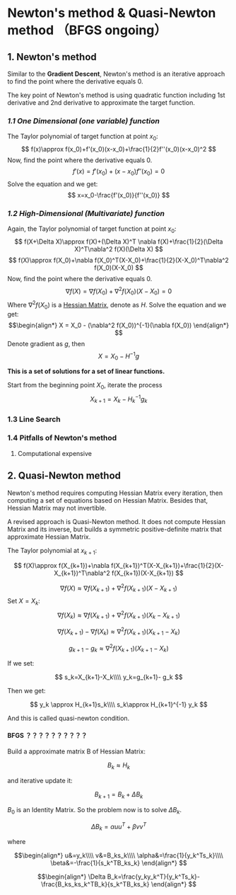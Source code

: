 # Newton's method & Quasi-Newton method （BFGS ongoing）

## 1. Newton's method

Similar to the **Gradient Descent**, Newton's method is an iterative approach to find the point where the derivative equals 0. 

The key point of Newton's method is using quadratic function including 1st derivative and 2nd derivative to approximate the target function.

### _**1.1 One Dimensional (one variable) function**_
The Taylor polynomial of target function at point $x_0$:
$$
f(x)\approx f(x_0)+f'(x_0)(x-x_0)+\frac{1}{2}f''(x_0)(x-x_0)^2
$$
Now, find the point where the derivative equals 0.
$$
f'(x)=f'(x_0)+(x-x_0)f''(x_0)=0
$$
Solve the equation and we get:
$$
x=x_0-\frac{f'(x_0)}{f''(x_0)}
$$
### _**1.2 High-Dimensional (Multivariate) function**_
Again, the Taylor polynomial of target function at point $x_0$:
$$
f(X+\Delta X)\approx f(X)+(\Delta X)^T \nabla f(X)+\frac{1}{2}(\Delta X)^T\nabla^2 f(X)(\Delta X)
$$
$$
f(X)\approx f(X_0)+\nabla f(X_0)^T(X-X_0)+\frac{1}{2}(X-X_0)^T\nabla^2 f(X_0)(X-X_0)
$$
Now, find the point where the derivative equals 0.
$$
\nabla f(X)=\nabla f(X_0)+\nabla^2 f(X_0)(X-X_0)=0
$$
Where $\nabla^2 f(X_0)$ is a [Hessian Matrix](https://github.com/uttgeorge/Machine-Learning-Models/blob/master/Math/Jacobian%20%26%20Hessian%20Matrix.md), denote as $H$. Solve the equation and we get:
$$\begin{align*}
X = X_0 - (\nabla^2 f(X_0))^{-1}(\nabla f(X_0))
\end{align*}
$$
Denote gradient as $g$, then
$$
X = X_0 - H^{-1}g
$$

**This is a set of solutions for a set of linear functions.**

Start from the beginning point $X_0$, iterate the process
$$
X_{k+1}=X_{k} - H_k^{-1}g_k
$$

### 1.3 Line Search

### 1.4 Pitfalls of Newton's method

1. Computational expensive

## 2. Quasi-Newton method

Newton's method requires computing Hessian Matrix every iteration, then computing a set of equations based on Hessian Matrix. Besides that, Hessian Matrix may not invertible. 

A revised approach is Quasi-Newton method. It does not compute Hessian Matrix and its inverse, but builds a symmetric positive-definite matrix that approximate Hessian Matrix. 

The Taylor polynomial at $x_{k+1}$:


$$
f(X)\approx f(X_{k+1})+\nabla f(X_{k+1})^T(X-X_{k+1})+\frac{1}{2}(X-X_{k+1})^T\nabla^2 f(X_{k+1})(X-X_{k+1})
$$

$$
\nabla f(X)\approx \nabla f(X_{k+1})+\nabla^2 f(X_{k+1})(X-X_{k+1})
$$
Set $X=X_k$:
$$
\nabla f(X_k)\approx \nabla f(X_{k+1})+\nabla^2 f(X_{k+1})(X_k-X_{k+1})
$$

$$
\nabla f(X_{k+1})- \nabla f(X_k)\approx \nabla^2 f(X_{k+1})(X_{k+1}-X_k)
$$

$$
g_{k+1}- g_k\approx \nabla^2 f(X_{k+1})(X_{k+1}-X_k)
$$

If we set:

$$
s_k=X_{k+1}-X_k\\\\
y_k=g_{k+1}- g_k
$$

Then we get:

$$
y_k \approx H_{k+1}s_k\\\\
s_k\approx H_{k+1}^{-1} y_k
$$

And this is called quasi-newton condition.

#### **BFGS** ？？？？？？？？？？

Build a approximate matrix B of Hessian Matrix:

$$
B_k \approx H_k
$$

and iterative update it:

$$
B_{k+1}=B_k+\Delta B_k
$$

$B_0$ is an Identity Matrix. So the problem now is to solve $\Delta B_k$.

$$
\Delta B_k = \alpha uu^T+\beta vv^T
$$

where

$$\begin{align*}
u&=y_k\\\\
v&=B_ks_k\\\\
\alpha&=\frac{1}{y_k^Ts_k}\\\\
\beta&=-\frac{1}{s_k^TB_ks_k}
\end{align*}
$$

$$\begin{align*}
\Delta B_k=\frac{y_ky_k^T}{y_k^Ts_k}-\frac{B_ks_ks_k^TB_k}{s_k^TB_ks_k}
\end{align*}
$$

